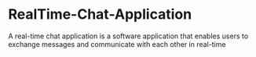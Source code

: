 # RealTime-Chat-Application
A real-time chat application is a software application that enables users to exchange messages and communicate with each other in real-time
